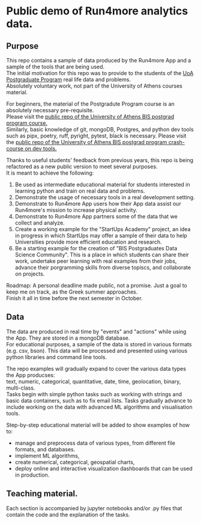 # Public demo of Run4more analytics data.


## Purpose
This repo contains a sample of data produced by the Run4more App and a sample of the tools that are being used.  
The initial motivation for this repo was to provide to the students of the [UoA Postgraduate Program](https://bis-analytics.econ.uoa.gr/) real life data and problems.  
Absolutely voluntary work, not part of the University of Athens courses material.   

For beginners, the material of the Postgradute Program course is an absolutely necessary pre-requisite.  
Please visit the [public repo of the University of Athens BIS postgrad program course.](https://github.com/argythana/uoa_py_course)  
Similarly, basic knowledge of git, mongoDB, Postgres, and python dev tools such as pipx, poetry, ruff, pyright, pytest, black is necessary.
Please visit the [public repo of the University of Athens BIS postgrad program crash-course on dev tools.](https://github.com/argythana/dev_boilerplate_course)    


Thanks to useful students' feedback from previous years, this repo is being refactored as a new public version to meet several purposes.  
It is meant to achieve the following:   
1. Be used as intermediate educational material for students interested in learning python and train on real data and problems.  
2. Demonstrate the usage of necessary tools in a real development setting.
3. Demonstrate to Run4more App users how their App data assist our Run4more's mission to increase physical activity.   
4. Demonstrate to Run4more App partners some of the data that we collect and analyze.  
5. Create a working example for the "StartUps Academy" project, an idea in progress in which StartUps may offer a sample of their data to help Universities provide more efficient education and research.
6. Be a starting example for the creation of "BIS Postgraduates Data Science Community". This is a place in which students can share their work, undertake peer learning with real examples from their jobs, advance their porgramming skills from diverse topiscs, and collaborate on projects.

Roadmap: A personal deadline made public, not a promise. Just a goal to keep me on track, as the Greek summer approaches.  
Finish it all in time before the next semester in October.

## Data
The data are produced in real time by "events" and "actions" while using the App.
They are stored in a mongoDB database.   
For educational purposes, a sample of the data is stored in various formats (e.g. csv, bson).
This data will be processed and presented using various python libraries and command line tools.

The repo examples will gradually expand to cover the various data types the App producses:     
text, numeric, categorical, quantitative, date, time, geolocation, binary, multi-class.  
Tasks begin with simple python tasks such as working with strings and basic data containers, such as to fix email lists.
Tasks gradually advance to include working on the data with advanced ML algorithms and visualisation tools.

Step-by-step educational material will be added to show examples of how to:   
* manage and preprocess data of various types, from different file formats, and databases. 
* implement ML algorithms,
* create numerical, categorical, geospatial charts,
* deploy online and interactive visualization dashboards that can be used in production.


## Teaching material.
Each section is accompanied by jupyter notebooks and/or .py files that contain the code and the explanation of the tasks.  
